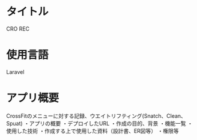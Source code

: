 # タイトル
CRO REC  
# 使用言語
Laravel

# アプリ概要
CrossFitのメニューに対する記録、ウエイトリフティング(Snatch、Clean、Spuat)
・アプリの概要
・デプロイしたURL
・作成の目的、背景
・機能一覧
・使用した技術
・作成する上で使用した資料（設計書、ER図等）
・権限等
